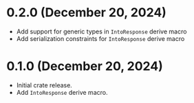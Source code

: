 # 0.2.0 (December 20, 2024)

- Add support for generic types in `IntoResponse` derive macro
- Add serialization constraints for `IntoResponse` derive macro

# 0.1.0 (December 20, 2024)

- Initial crate release.
- Add `IntoResponse` derive macro.
